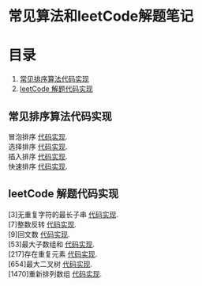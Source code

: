 # 常见算法和leetCode解题笔记
# 目录
   1. [常见排序算法代码实现](#aa)
   2. [leetCode 解题代码实现](#bb)
   
##  <a name="aa"></a> 常见排序算法代码实现  
冒泡排序 [代码实现](src/main/java/com/oxy/sort/MaoPaoSort.java).  
选择排序 [代码实现](src/main/java/com/oxy/sort/XuanZeSort.java).  
插入排序 [代码实现](src/main/java/com/oxy/sort/ChaRuSort.java).  
快速排序 [代码实现](src/main/java/com/oxy/sort/KuaiSuSort.java).  

##  <a name="bb"></a> leetCode 解题代码实现  
[3]无重复字符的最长子串 [代码实现](src/main/java/com/oxy/leetcode/leetcode/editor/cn/%5B3%5D无重复字符的最长子串.java).  
[7]整数反转 [代码实现](src/main/java/com/oxy/leetcode/leetcode/editor/cn/%5B7%5D整数反转.java).  
[9]回文数 [代码实现](src/main/java/com/oxy/leetcode/leetcode/editor/cn/%5B9%5D回文数.java).  
[53]最大子数组和 [代码实现](src/main/java/com/oxy/leetcode/leetcode/editor/cn/%5B53%5D最大子数组和.java).  
[217]存在重复元素  [代码实现](src/main/java/com/oxy/leetcode/leetcode/editor/cn/%5B217%5D存在重复元素.java).  
[654]最大二叉树 [代码实现](src/main/java/com/oxy/leetcode/leetcode/editor/cn/%5B654%5D最大二叉树.java).  
[1470]重新排列数组 [代码实现](src/main/java/com/oxy/leetcode/leetcode/editor/cn/%5B1470%5D重新排列数组.java).  
